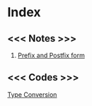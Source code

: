 # Index
## <<< Notes >>>
 1. [Prefix and Postfix form](/notes/post/Pre&Post-fix%20form.md) 



## <<< Codes >>>
[Type Conversion](./notes/post/Pre&Post-fix%20form.md)
